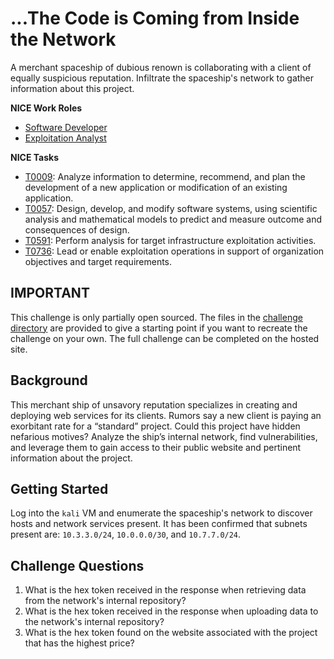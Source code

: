 # ...The Code is Coming from Inside the Network

A merchant spaceship of dubious renown is collaborating with a client of equally suspicious reputation. Infiltrate the spaceship's network to gather information about this project.

**NICE Work Roles**

- [Software Developer](https://niccs.cisa.gov/workforce-development/nice-framework/)
- [Exploitation Analyst](https://niccs.cisa.gov/workforce-development/nice-framework/)

**NICE Tasks**

- [T0009](https://niccs.cisa.gov/workforce-development/nice-framework/): Analyze information to determine, recommend, and plan the development of a new application or modification of an existing application.
- [T0057](https://niccs.cisa.gov/workforce-development/nice-framework/): Design, develop, and modify software systems, using scientific analysis and mathematical models to predict and measure outcome and consequences of design.
- [T0591](https://niccs.cisa.gov/workforce-development/nice-framework/): Perform analysis for target infrastructure exploitation activities.
- [T0736](https://niccs.cisa.gov/workforce-development/nice-framework/): Lead or enable exploitation operations in support of organization objectives and target requirements.

## IMPORTANT
This challenge is only partially open sourced. The files in the [challenge directory](./challenge) are provided to give a starting point if you want to recreate the challenge on your own. The full challenge can be completed on the hosted site.


## Background 

This merchant ship of unsavory reputation specializes in creating and deploying web services for its clients. Rumors say a new client is paying an exorbitant rate for a “standard” project. Could this project have hidden nefarious motives? Analyze the ship’s internal network, find vulnerabilities, and leverage them to gain access to their public website and pertinent information about the project.

## Getting Started 

Log into the `kali` VM and enumerate the spaceship's network to discover hosts and network services present. It has been confirmed that subnets present are: `10.3.3.0/24`, `10.0.0.0/30`, and `10.7.7.0/24`.

## Challenge Questions

1. What is the hex token received in the response when retrieving data from the network's internal repository?
2. What is the hex token received in the response when uploading data to the network's internal repository?
3. What is the hex token found on the website associated with the project that has the highest price?
